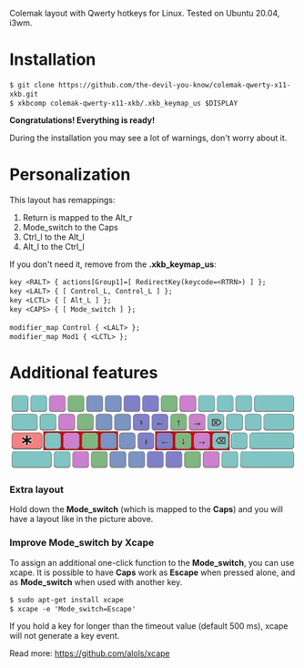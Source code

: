 Colemak layout with Qwerty hotkeys for Linux. Tested on Ubuntu 20.04, i3wm.


# Installation

```
$ git clone https://github.com/the-devil-you-know/colemak-qwerty-x11-xkb.git
$ xkbcomp colemak-qwerty-x11-xkb/.xkb_keymap_us $DISPLAY
```
**Congratulations! Everything is ready!**

During the installation you may see a lot of warnings, don't worry about it.


# Personalization

This layout has remappings:

1. Return is mapped to the Alt_r
2. Mode_switch to the Caps
3. Ctrl_l to the Alt_l
4. Alt_l to the Ctrl_l

If you don't need it, remove from the **.xkb_keymap_us**:
```
key <RALT> { actions[Group1]=[ RedirectKey(keycode=<RTRN>) ] };
key <LALT> { [ Control_L, Control_L ] };
key <LCTL> { [ Alt_L ] };
key <CAPS> { [ Mode_switch ] };

modifier_map Control { <LALT> };
modifier_map Mod1 { <LCTL> };
```


# Additional features

![additional features](additional_features.jpg)

### Extra layout

Hold down the **Mode_switch** (which is mapped to the **Caps**) and you will have a layout like in the picture above.

### Improve Mode_switch by Xcape

To assign an additional one-click function to the **Mode_switch**, you can use xcape. It is possible to have **Caps** work as **Escape** when pressed alone, and as **Mode_switch** when used with another key. 

```
$ sudo apt-get install xcape
$ xcape -e 'Mode_switch=Escape'
```

If you hold a key for longer than the timeout value (default 500 ms), xcape will not generate a key event.

Read more: https://github.com/alols/xcape
